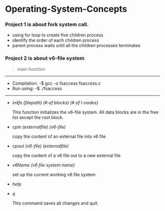 # Operating-System-Concepts

### Project 1 is about fork system call.

- using for loop to create five children process
- identify the order of each children process
- parent process waits until all the children processes terminates

### Project 2 is about v6-file system

> main function

***************************
 * Compilation: -$ gcc -o fsaccess fsaccess.c  
 * Run using: -$ ./fsaccess  
***********************************************************************

- *initfs (filepath) (# of blocks) (# of I-nodes)*

  This function initializes the v6-file system. All data blocks are in the free list except the root block.

- *cpin (externalfile) (v6-file)*  

  copy the content of an external file into v6 file

- *cpout (v6-file) (externalfile)*  

  copy the content of a v6 file out to a new external file

- *v6Name (v6 file system name)*  
  
  set up the current working v6 file system
  
- *help*

- *q*

  This command saves all changes and quit.
